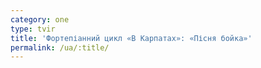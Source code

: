 ```yaml
---
category: one
type: tvir
title: 'Фортепіанний цикл «В Карпатах»: «Пісня бойка»'
permalink: /ua/:title/
---
```



